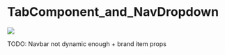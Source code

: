# TabComponent_and_NavDropdown
![](https://s11.gifyu.com/images/Sgkjw.gif)

TODO: Navbar not dynamic enough + brand item props
